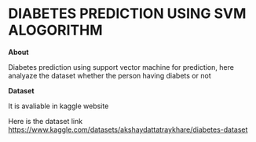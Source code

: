 # DIABETES PREDICTION USING SVM ALOGORITHM

**About**

Diabetes prediction using support vector machine for prediction, here analyaze the dataset whether the person having diabets or not

**Dataset**

It is avaliable in kaggle website 

Here is the dataset link https://www.kaggle.com/datasets/akshaydattatraykhare/diabetes-dataset 
